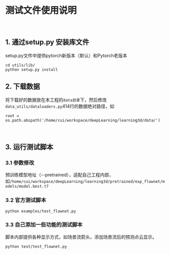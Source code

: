 # 测试文件使用说明
<br/>

## 1. 通过setup.py 安装库文件
setup.py文件中提供pytorch新版本（默认）和Pytorch老版本
```
cd utils/lib/
python setup.py install
```
## 2. 下载数据
将下载好的数据放在本工程的`data目录`下，然后修改`data_utils/dataloaders.py`414行的数据绝对路径，如
```
root = os.path.abspath('/home/cui/workspace/deepLearning/learning3d/data/')
```
<br/>

## 3. 运行测试脚本
### 3.1 参数修改
预训练模型地址（--pretrained），适配自己工程内部，如`/home/cui/workspace/deepLearning/learning3d/pretrained/exp_flownet/models/model.best.t7`
### 3.2 官方测试脚本
```
python examples/test_flownet.py
```
### 3.3 自己添加一些功能的测试脚本
脚本内部提供各种显示方式，如场景流箭头，添加场景流后的预测点云显示。
```
python test/test_flownet.py
```